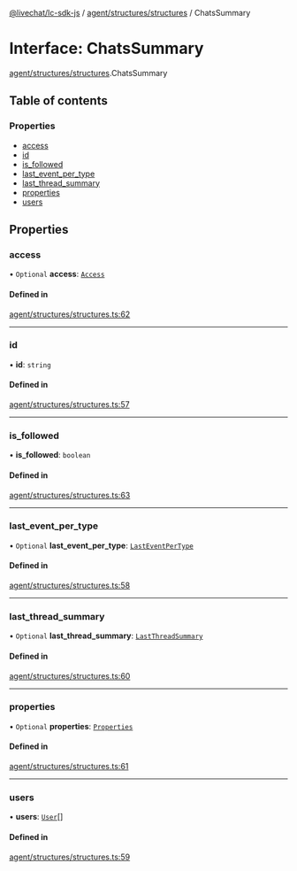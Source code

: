 [@livechat/lc-sdk-js](../README.md) / [agent/structures/structures](../modules/agent_structures_structures.md) / ChatsSummary

# Interface: ChatsSummary

[agent/structures/structures](../modules/agent_structures_structures.md).ChatsSummary

## Table of contents

### Properties

- [access](agent_structures_structures.ChatsSummary.md#access)
- [id](agent_structures_structures.ChatsSummary.md#id)
- [is\_followed](agent_structures_structures.ChatsSummary.md#is_followed)
- [last\_event\_per\_type](agent_structures_structures.ChatsSummary.md#last_event_per_type)
- [last\_thread\_summary](agent_structures_structures.ChatsSummary.md#last_thread_summary)
- [properties](agent_structures_structures.ChatsSummary.md#properties)
- [users](agent_structures_structures.ChatsSummary.md#users)

## Properties

### access

• `Optional` **access**: [`Access`](agent_structures_structures.Access.md)

#### Defined in

[agent/structures/structures.ts:62](https://github.com/livechat/lc-sdk-js/blob/125a327/src/agent/structures/structures.ts#L62)

___

### id

• **id**: `string`

#### Defined in

[agent/structures/structures.ts:57](https://github.com/livechat/lc-sdk-js/blob/125a327/src/agent/structures/structures.ts#L57)

___

### is\_followed

• **is\_followed**: `boolean`

#### Defined in

[agent/structures/structures.ts:63](https://github.com/livechat/lc-sdk-js/blob/125a327/src/agent/structures/structures.ts#L63)

___

### last\_event\_per\_type

• `Optional` **last\_event\_per\_type**: [`LastEventPerType`](agent_structures_structures.LastEventPerType.md)

#### Defined in

[agent/structures/structures.ts:58](https://github.com/livechat/lc-sdk-js/blob/125a327/src/agent/structures/structures.ts#L58)

___

### last\_thread\_summary

• `Optional` **last\_thread\_summary**: [`LastThreadSummary`](agent_structures_structures.LastThreadSummary.md)

#### Defined in

[agent/structures/structures.ts:60](https://github.com/livechat/lc-sdk-js/blob/125a327/src/agent/structures/structures.ts#L60)

___

### properties

• `Optional` **properties**: [`Properties`](agent_structures_structures.Properties.md)

#### Defined in

[agent/structures/structures.ts:61](https://github.com/livechat/lc-sdk-js/blob/125a327/src/agent/structures/structures.ts#L61)

___

### users

• **users**: [`User`](../modules/agent_structures_users.md#user)[]

#### Defined in

[agent/structures/structures.ts:59](https://github.com/livechat/lc-sdk-js/blob/125a327/src/agent/structures/structures.ts#L59)
